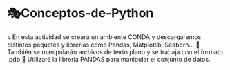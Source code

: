 # 🎭Conceptos-de-Python

⤵ En esta actividad se creará un ambiente CONDA y descargaremos distintos paquetes y librerías como Pandas, Matplotlib, Seaborn...
📙 También se manipularán archivos de texto plano y se trabaja con el formato .pdb
🐼 Utilizaré la librería PANDAS para manipular el conjunto de datos.

